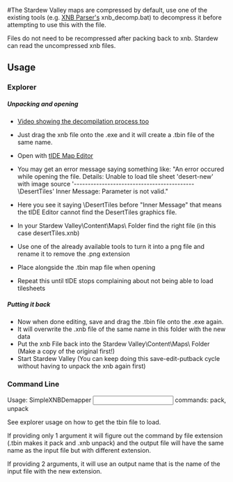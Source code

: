 #The Stardew Valley maps are compressed by default, use one of the existing tools (e.g. [XNB Parser's](https://dl.dropbox.com/u/17271122/fez/fez_parse_0.7.zip) xnb_decomp.bat) to decompress it before attempting to use this with the file.

Files do not need to be recompressed after packing back to xnb. Stardew can read the uncompressed xnb files.

## Usage

### Explorer
##### Unpacking and opening
* [Video showing the decompilation process too](https://www.youtube.com/watch?v=AGj8wLCkk70)
* Just drag the xnb file onto the .exe and it will create a .tbin file of the same name.
* Open with [tIDE Map Editor](http://tide.codeplex.com/releases)

* You may get an error message saying something like: "An error occured while opening the file. Details: Unable to load tile sheet 'desert-new' with image source '-------------------------------------------\DesertTiles' Inner Message: Parameter is not valid."
* Here you see it saying \DesertTiles before "Inner Message" that means the tIDE Editor cannot find the DesertTiles graphics file.
* In your Stardew Valley\Content\Maps\ Folder find the right file (in this case desertTiles.xnb)
* Use one of the already available tools to turn it into a png file and rename it to remove the .png extension
* Place alongside the .tbin map file when opening
* Repeat this until tIDE stops complaining about not being able to load tilesheets

##### Putting it back
* Now when done editing, save and drag the .tbin file onto the .exe again.
* It will overwrite the .xnb file of the same name in this folder with the new data
* Put the xnb File back into the Stardew Valley\Content\Maps\ Folder (Make a copy of the original first!)
* Start Stardew Valley (You can keep doing this save-edit-putback cycle without having to unpack the xnb again first)

### Command Line

Usage: SimpleXNBDemapper <command> <input> <output>
commands: pack, unpack

See explorer usage on how to get the tbin file to load.

If providing only 1 argument it will figure out the command by file extension (.tbin makes it pack and .xnb unpack) and the output file will have the same name as the input file but with different extension.

If providing 2 arguments, it will use an output name that is the name of the input file with the new extension.